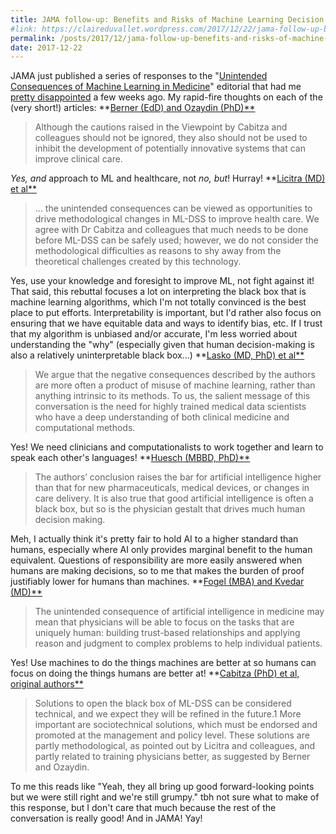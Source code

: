 ```yaml
---
title: JAMA follow-up: Benefits and Risks of Machine Learning Decision Support Systems
#link: https://claireduvallet.wordpress.com/2017/12/22/jama-follow-up-benefits-and-risks-of-machine-learning-decision-support-systems/
permalink: /posts/2017/12/jama-follow-up-benefits-and-risks-of-machine-learning-decision-support-systems
date: 2017-12-22
---
```



JAMA just published a series of responses to the "[Unintended Consequences of Machine Learning in Medicine](https://jamanetwork.com/journals/jama/fullarticle/2645762)" editorial that had me [pretty disappointed](https://claireduvallet.wordpress.com/2017/08/30/robots-arent-taking-doctors-jobs-and-its-okay-to-be-worried-they-might/) a few weeks ago. My rapid-fire thoughts on each of the (very short!) articles:  **[Berner (EdD) and Ozaydin (PhD)**](https://jamanetwork.com/journals/jama/fullarticle/2666494)

> Although the cautions raised in the Viewpoint by Cabitza and colleagues should not be ignored, they also should not be used to inhibit the development of potentially innovative systems that can improve clinical care. 

_Yes, and_ approach to ML and healthcare, not _no, but_! Hurray! **[Licitra (MD) et al**](https://jamanetwork.com/journals/jama/fullarticle/2666496)

> ... the unintended consequences can be viewed as opportunities to drive methodological changes in ML-DSS to improve health care. We agree with Dr Cabitza and colleagues that much needs to be done before ML-DSS can be safely used; however, we do not consider the methodological difficulties as reasons to shy away from the theoretical challenges created by this technology. 

Yes, use your knowledge and foresight to improve ML, not fight against it! That said, this rebuttal focuses a lot on interpreting the black box that is machine learning algorithms, which I'm not totally convinced is the best place to put efforts. Interpretability is important, but I'd rather also focus on ensuring that we have equitable data and ways to identify bias, etc. If I trust that my algorithm is unbiased and/or accurate, I'm less worried about understanding the "why" (especially given that human decision-making is also a relatively uninterpretable black box...) **[Lasko (MD, PhD) et al**](https://jamanetwork.com/journals/jama/fullarticle/2666495)

> We argue that the negative consequences described by the authors are more often a product of misuse of machine learning, rather than anything intrinsic to its methods. To us, the salient message of this conversation is the need for highly trained medical data scientists who have a deep understanding of both clinical medicine and computational methods. 

Yes! We need clinicians and computationalists to work together and learn to speak each other's languages! **[Huesch (MBBD, PhD)**](https://jamanetwork.com/journals/jama/fullarticle/2666492)

> The authors’ conclusion raises the bar for artificial intelligence higher than that for new pharmaceuticals, medical devices, or changes in care delivery. It is also true that good artificial intelligence is often a black box, but so is the physician gestalt that drives much human decision making. 

Meh, I actually think it's pretty fair to hold AI to a higher standard than humans, especially where AI only provides marginal benefit to the human equivalent. Questions of responsibility are more easily answered when humans are making decisions, so to me that makes the burden of proof justifiably lower for humans than machines. **[Fogel (MBA) and Kvedar (MD)**](https://jamanetwork.com/journals/jama/fullarticle/2666493)

> The unintended consequence of artificial intelligence in medicine may mean that physicians will be able to focus on the tasks that are uniquely human: building trust-based relationships and applying reason and judgment to complex problems to help individual patients. 

Yes! Use machines to do the things machines are better at so humans can focus on doing the things humans are better at! **[Cabitza (PhD) et al, original authors**](https://jamanetwork.com/journals/jama/fullarticle/2666499)

> Solutions to open the black box of ML-DSS can be considered technical, and we expect they will be refined in the future.1 More important are sociotechnical solutions, which must be endorsed and promoted at the management and policy level. These solutions are partly methodological, as pointed out by Licitra and colleagues, and partly related to training physicians better, as suggested by Berner and Ozaydin. 

To me this reads like "Yeah, they all bring up good forward-looking points but we were still right and we're still grumpy." tbh not sure what to make of this response, but I don't care that much because the rest of the conversation is really good! And in JAMA! Yay!